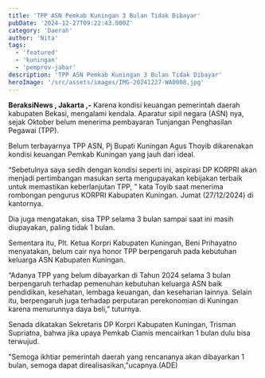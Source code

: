 ```yaml
---
title: 'TPP ASN Pemkab Kuningan 3 Bulan Tidak Dibayar'
pubDate: '2024-12-27T09:22:43.000Z'
category: 'Daerah'
author: 'Nita'
tags:
  - 'featured'
  - 'kuningan'
  - 'pemprov-jabar'
description: 'TPP ASN Pemkab Kuningan 3 Bulan Tidak Dibayar'
heroImage: '/src/assets/images/IMG-20241227-WA0008.jpg'
---
```


**BeraksiNews , Jakarta ,-** Karena kondisi keuangan pemerintah daerah kabupaten Bekasi, mengalami kendala. Aparatur sipil negara (ASN) nya, sejak Oktober belum menerima pembayaran Tunjangan Penghasilan Pegawai (TPP).

Belum terbayarnya TPP ASN, Pj Bupati Kuningan Agus Thoyib dikarenakan kondisi keuangan Pemkab Kuningan yang jauh dari ideal.

“Sebetulnya saya sedih dengan kondisi seperti ini, aspirasi DP KORPRI akan menjadi pertimbangan masukan serta mengupayakan kebijakan terbaik untuk memastikan keberlanjutan TPP, ” kata Toyib saat menerima rombongan pengurus KORPRI Kabupaten Kuningan. Jumat (27/12/2024) di kantornya.

Dia juga mengatakan, sisa TPP selama 3 bulan sampai saat ini masih diupayakan, paling tidak 1 bulan.

Sementara itu, Plt. Ketua Korpri Kabupaten Kuningan, Beni Prihayatno menyatakan, belum cair nya honor TPP berpengaruh pada kebutuhan keluarga ASN Kabupaten Kuningan.

“Adanya TPP yang belum dibayarkan di Tahun 2024 selama 3 bulan berpengaruh terhadap pemenuhan kebutuhan keluarga ASN baik pendidikan, kesehatan, lembaga keuangan, dan keseharian lainnya. Selain itu, berpengaruh juga terhadap perputaran perekonomian di Kuningan karena menurunnya daya beli,” tuturnya.

Senada dikatakan Sekretaris DP Korpri Kabupaten Kuningan, Trisman Supriatna, bahwa jika upaya Pemkab Ciamis mencairkan 1 bulan dulu bisa terwujud.

"Semoga ikhtiar pemerintah daerah yang rencananya akan dibayarkan 1 bulan, semoga dapat direalisasikan,"ucapnya.(ADE)
